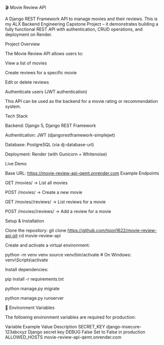 🎬 Movie Review API

A Django REST Framework API to manage movies and their reviews.
This is my ALX Backend Engineering Capstone Project – it demonstrates building a fully functional REST API with authentication, CRUD operations, and deployment on Render.

 Project Overview

The Movie Review API allows users to:

 View a list of movies

 Create reviews for a specific movie

 Edit or delete reviews

 Authenticate users (JWT authentication)

This API can be used as the backend for a movie rating or recommendation system.

Tech Stack

Backend: Django 5, Django REST Framework

Authentication: JWT (djangorestframework-simplejwt)

Database: PostgreSQL (via dj-database-url)

Deployment: Render (with Gunicorn + Whitenoise)

 Live Demo

Base URL: https://movie-review-api-qemt.onrender.com
Example Endpoints

GET /movies/ → List all movies

POST /movies/ → Create a new movie

GET /movies/<id>/reviews/ → List reviews for a movie

POST /movies/<id>/reviews/ → Add a review for a movie

Setup & Installation

Clone the repository:
git clone https://github.com/tsion1622/movie-review-api.git
cd movie-review-api

Create and activate a virtual environment:

python -m venv venv
source venv/bin/activate  # On Windows: venv\Scripts\activate

Install dependencies:

pip install -r requirements.txt

python manage.py migrate

python manage.py runserver

🔑 Environment Variables

The following environment variables are required for production:

Variable	Example Value	Description
SECRET_KEY	django-insecure-123abcxyz	Django secret key
DEBUG	False	Set to False in production
ALLOWED_HOSTS	movie-review-api-qemt.onrender.com	